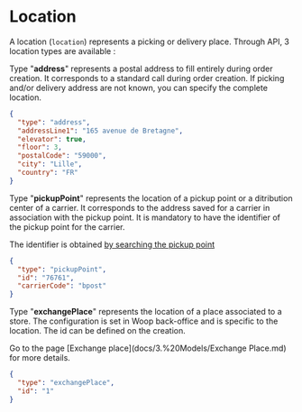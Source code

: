# Location

A location (`location`) represents a picking or delivery place. Through API, 3 location types are available :

<!--
type: tab
title: Address
-->
Type "**address**" represents a postal address to fill entirely during order creation. 
It corresponds to a standard call during order creation. If picking and/or delivery address are not known, you can specify the complete location.
```json
{
  "type": "address",
  "addressLine1": "165 avenue de Bretagne",
  "elevator": true,
  "floor": 3,
  "postalCode": "59000",
  "city": "Lille",
  "country": "FR"
}
```
<!--
type: tab
title: Pickup point
-->
Type "**pickupPoint**" represents the location of a pickup point or a ditribution center of a carrier. It corresponds to the address saved for a carrier in association with the pickup point. It is mandatory to have the identifier of the pickup point for the carrier.

The identifier is obtained [by searching the pickup point](https://woop.stoplight.io/docs/retailer/branches/english/retailer_to_woop.v1.4.0.json/paths/~1pickupPoints/get)
```json
{
  "type": "pickupPoint",
  "id": "76761",
  "carrierCode": "bpost"
}
```

<!--
type: tab
title: Exchange place
-->
Type "**exchangePlace**" represents the location of a place associated to a store. The configuration is set in Woop back-office and is specific to the location. The id can be defined on the creation.

Go to the page [Exchange place](docs/3.%20Models/Exchange Place.md) for more details.
```json
{
  "type": "exchangePlace",
  "id": "1"
}
````
<!-- type: tab-end -->


